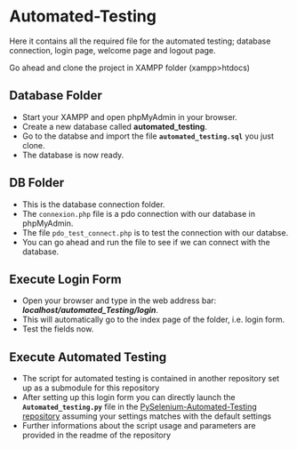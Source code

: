 # Automated-Testing
Here it contains all the required file for the automated testing; database connection, login page, welcome page and logout page.

Go ahead and clone the project in XAMPP folder (xampp>htdocs)

## Database Folder
- Start your XAMPP and open phpMyAdmin in your browser.
- Create a new database called **automated_testing**.
- Go to the databse and import the file **`automated_testing.sql`** you just clone.
- The database is now ready.

## DB Folder
- This is the database connection folder.
- The `connexion.php` file is a pdo connection with our database in phpMyAdmin.
- The file `pdo_test_connect.php` is to test the connection with our databse.
- You can go ahead and run the file to see if we can connect with the database.

## Execute Login Form
-  Open your browser and type in the web address bar: ***localhost/automated_Testing/login***.
-  This will automatically go to the index page of the folder, i.e. login form.
-  Test the fields now.

## Execute Automated Testing
-  The script for automated testing is contained in another repository set up as a submodule for this repository
-  After setting up this login form you can directly launch the **`Automated_testing.py`** file in the [PySelenium-Automated-Testing repository](https://github.com/jnyavo/PySelenium-Automated-Testing) assuming your settings matches with the default settings
-  Further informations about the script usage and parameters are provided in the readme of the repository 
